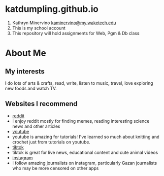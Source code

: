 # katdumpling.github.io
1. Kathryn Minervino kaminervino@my.waketech.edu
2. This is my school account
3. This repository will hold assignments for Web, Pgm & Db class
# About Me
## My interests
I do lots of arts & crafts, read, write, listen to music, travel, love exploring new foods and watch TV.
## Websites I recommend 
- [reddit](https://www.reddit.com/)
 - I enjoy reddit mostly for finding memes, reading interesting science news and other articles
- [youtube](https://www.youtube.com)
 - youtube is amazing for tutorials! I've learned so much about knitting and crochet just from tutorials on youtube.
- [tiktok](https://www.tiktok.com)
 - tiktok is great for live news, educational content and cute animal videos
- [instagram](https://www.instagram.com) 
 - I follow amazing journalists on instagram, particularly Gazan journalists who may be more censored on other apps
 